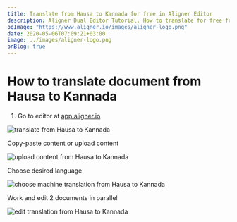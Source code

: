 ```yaml
---
title: Translate from Hausa to Kannada for free in Aligner Editor
description: Aligner Dual Editor Tutorial. How to translate for free from Hausa to Kannada. Aligner is multilingual document management platform. 
ogImage: "https://www.aligner.io/images/aligner-logo.png"
date: 2020-05-06T07:09:21+03:00
image: ../images/aligner-logo.png
onBlog: true
---
```


# How to translate document from Hausa to Kannada

1. Go to editor at [app.aligner.io](https://app.aligner.io "Aligner App web page")

![translate from Hausa to Kannada](../aligner-blank-editor.png "translate from Hausa to Kannada")

Copy-paste content or upload content

![upload content from Hausa to Kannada](../aligner-uploaded-document.png "upload content from Hausa to Kannada")

Choose desired language

![choose machine translation from Hausa to Kannada](../aligner-language-dropdown.png "choose machine translation from Hausa to Kannada")

Work and edit 2 documents in parallel

![edit translation from Hausa to Kannada](../aligner-double-sitded-editor.png "edit translation from Hausa to Kannada")

